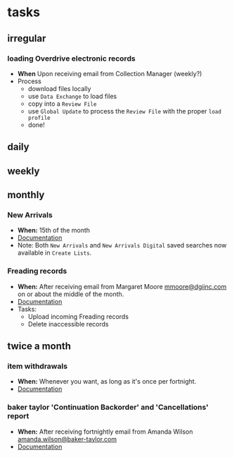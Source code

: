 # tasks

## irregular

### loading Overdrive electronic records
- **When** Upon receiving email from Collection Manager (weekly?)
- Process
  - download files locally
  - use `Data Exchange` to load files
  - copy into a `Review File`
  - use `Global Update` to process the `Review File` with the proper `load profile`
  - done!

## daily

## weekly

## monthly

### New Arrivals
- **When:** 15th of the month
- [Documentation](https://github.com/jmrlibrary/collspec-tasks/wiki/New-Arrivals-(Featured-Lists))
- Note: Both `New Arrivals` and `New Arrivals Digital` saved searches now available in `Create Lists`.

### Freading records
- **When:** After receiving email from Margaret Moore <mmoore@dgiinc.com> on or about the middle of the month.
- [Documentation](https://github.com/jmrlibrary/collspec-tasks/wiki/Freading-records)
- Tasks: 
  - Upload incoming Freading records
  - Delete inaccessible records

## twice a month

### item withdrawals 
- **When:** Whenever you want, as long as it's once per fortnight.
- [Documentation](https://github.com/jmrlibrary/collspec-tasks/wiki/item-withdrawals)

### baker taylor 'Continuation Backorder' and 'Cancellations' report
- **When:** After receiving fortnightly email from Amanda Wilson <amanda.wilson@baker-taylor.com>
- [Documentation](https://github.com/jmrlibrary/collspec-tasks/wiki/handling-'Continuation-Backorder'-and-'Cancellations'-report-from-Baker-&-Taylor)
